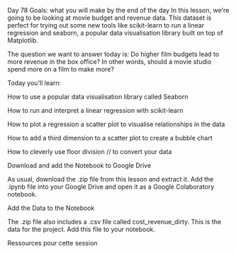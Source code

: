 Day 78 Goals: what you will make by the end of the day
In this lesson, we're going to be looking at movie budget and revenue data. This dataset is perfect for trying out some new tools like scikit-learn to run a linear regression and seaborn, a popular data visualisation library built on top of Matplotlib. 


The question we want to answer today is: Do higher film budgets lead to more revenue in the box office? In other words, should a movie studio spend more on a film to make more? 



Today you'll learn:

How to use a popular data visualisation library called Seaborn

How to run and interpret a linear regression with scikit-learn

How to plot a regression a scatter plot to visualise relationships in the data

How to add a third dimension to a scatter plot to create a bubble chart

How to cleverly use floor division // to convert your data




Download and add the Notebook to Google Drive

As usual, download the .zip file from this lesson and extract it. Add the .ipynb file into your Google Drive and open it as a Google Colaboratory notebook.



Add the Data to the Notebook

The .zip file also includes a .csv file called cost_revenue_dirty. This is the data for the project. Add this file to your notebook.




Ressources pour cette session

